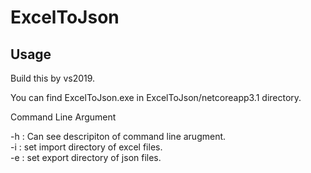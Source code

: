 # ExcelToJson

## Usage

Build this by vs2019.

You can find ExcelToJson.exe in ExcelToJson/netcoreapp3.1 directory.

Command Line Argument

-h : Can see descripiton of command line arugment.<br>
-i <directoryName> : set import directory of excel files.<br>
-e <directoryName> : set export directory of json files.<br>
